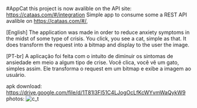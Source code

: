 #AppCat
this project is now avalible on the API site: https://cataas.com/#/integration
Simple app to consume some a REST API avalible on https://cataas.com/#/, 

[English]
  The application was made in order to reduce anxiety symptoms in the midst of some type of crisis. 
  You click, you see a cat, simple as that.
  It does transform the request into a bitmap and display to the user the image.


[PT-br] 
  A aplicação foi feita com o intuito de diminuir os sintomas de ansiedade em meio a algum tipo de crise. 
  Você clica, você vê um gato, simples assim.
  Ele transforma o request em um bitmap e exibe a imagem ao usuário.

apk download:
  https://drive.google.com/file/d/1T81l3FI51C4LJogOcLfKcWYvmWaQykW9
photos:
![c_t](https://user-images.githubusercontent.com/77680596/165213371-3a8a971b-bd32-40ae-a487-91a577da2fe5.png)
